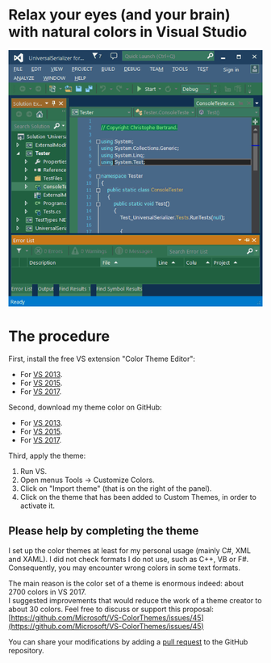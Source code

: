 ﻿# Relax your eyes (and your brain) with natural colors in Visual Studio

![](https://raw.githubusercontent.com/ChrisBertrandDotNet/Programming-in-blue/master/programming_in_blue_Visual_Studio.png)

# The procedure

First, install the free VS extension "Color Theme Editor":

*   For [VS 2013](https://marketplace.visualstudio.com/items?itemName=MatthewJohnsonMSFT.VisualStudio2013ColorThemeEditor).
*   For [VS 2015](https://marketplace.visualstudio.com/items?itemName=VisualStudioProductTeam.VisualStudio2015ColorThemeEditor).
*   For [VS 2017](https://marketplace.visualstudio.com/items?itemName=VisualStudioPlatformTeam.VisualStudio2017ColorThemeEditor).

Second, download my theme color on GitHub:

*   For [VS 2013](https://github.com/ChrisBertrandDotNet/Programming-in-blue/raw/master/VS2013-Programming-in-blue.vstheme).
*   For [VS 2015](https://github.com/ChrisBertrandDotNet/Programming-in-blue/raw/master/VS2015-Programming-in-blue.vstheme).
*   For [VS 2017](https://github.com/ChrisBertrandDotNet/Programming-in-blue/raw/master/VS2017-Programming-in-blue.vstheme).

Third, apply the theme:

1.  Run VS.
2.  Open menus Tools → Customize Colors.
3.  Click on "Import theme" (that is on the right of the panel).
4.  Click on the theme that has been added to Custom Themes, in order to activate it.

## Please help by completing the theme

I set up the color themes at least for my personal usage (mainly C#, XML and XAML). I did not check formats I do not use, such as C++, VB or F#.  
Consequently, you may encounter wrong colors in some text formats.

The main reason is the color set of a theme is enormous indeed: about 2700 colors in VS 2017.  
I suggested improvements that would reduce the work of a theme creator to about 30 colors. Feel free to discuss or support this proposal:  
[https://github.com/Microsoft/VS-ColorThemes/issues/45](https://github.com/Microsoft/VS-ColorThemes/issues/45)

You can share your modifications by adding a [pull request](https://github.com/ChrisBertrandDotNet/Programming-in-blue/pulls) to the GitHub repository.